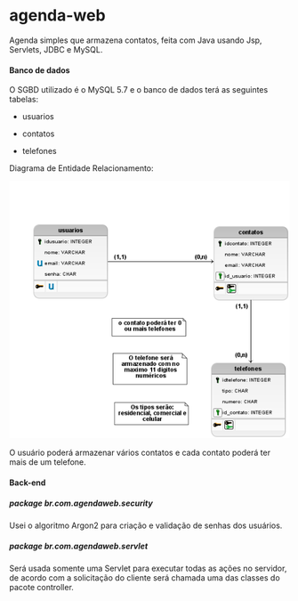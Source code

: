 # agenda-web
Agenda simples que armazena contatos, feita com Java usando Jsp, Servlets, JDBC e MySQL.

#### Banco de dados

O SGBD utilizado é o MySQL 5.7 e o banco de dados terá as seguintes tabelas:

* usuarios

* contatos

* telefones

Diagrama de Entidade Relacionamento:

![Diagrama ER](https://github.com/Leandro616/agenda-web/blob/main/banco-de-dados/diagrama-er.png)





O usuário poderá armazenar vários contatos e cada contato poderá ter mais de um telefone.

#### Back-end

##### package br.com.agendaweb.security

Usei o algoritmo Argon2 para criação e validação de senhas dos usuários.

##### package br.com.agendaweb.servlet

Será usada somente uma Servlet para executar todas as ações no servidor, de acordo com a solicitação do cliente será chamada uma das classes do pacote controller.



 






